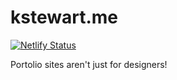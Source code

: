 # kstewart.me

[![Netlify Status](https://api.netlify.com/api/v1/badges/83f66f70-6a62-4000-9653-077002605ea3/deploy-status)](https://app.netlify.com/sites/pensive-pare-3a7ab3/deploys)

Portolio sites aren't just for designers!